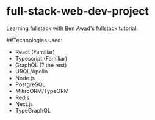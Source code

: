 # full-stack-web-dev-project
Learning fullstack with Ben Awad's fullstack tutorial.

##Technologies used: 
- React (Familiar)
- Typescript (Familiar)
- GraphQL (? the rest)
- URQL/Apollo
- Node.js
- PostgreSQL
- MikroORM/TypeORM
- Redis
- Next.js
- TypeGraphQL
